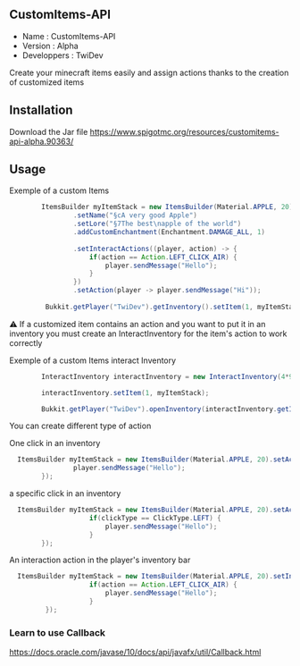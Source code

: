 ## CustomItems-API

- Name : CustomItems-API
- Version : Alpha
- Developpers : TwiDev

Create your minecraft items easily and assign actions thanks to the creation of customized items

## Installation

Download the Jar file https://www.spigotmc.org/resources/customitems-api-alpha.90363/

## Usage

Exemple of a custom Items

```Java
        ItemsBuilder myItemStack = new ItemsBuilder(Material.APPLE, 20)
                .setName("§cA very good Apple")
                .setLore("§7The best\napple of the world")
                .addCustomEnchantment(Enchantment.DAMAGE_ALL, 1)
                
                .setInteractActions((player, action) -> {
                    if(action == Action.LEFT_CLICK_AIR) {
                        player.sendMessage("Hello");
                    }
                })
                .setAction(player -> player.sendMessage("Hi"));
         
         Bukkit.getPlayer("TwiDev").getInventory().setItem(1, myItemStack);

```

⚠ If a customized item contains an action and you want to put it in an inventory you must create an InteractInventory for the item's action to work correctly

Exemple of a custom Items interact Inventory

```Java
        InteractInventory interactInventory = new InteractInventory(4*9, "Test");

        interactInventory.setItem(1, myItemStack);

        Bukkit.getPlayer("TwiDev").openInventory(interactInventory.getInventory());

```

You can create different type of action


One click in an inventory

```java
  ItemsBuilder myItemStack = new ItemsBuilder(Material.APPLE, 20).setAction(player -> {
                player.sendMessage("Hello");       
        });
```

a specific click in an inventory

```java
  ItemsBuilder myItemStack = new ItemsBuilder(Material.APPLE, 20).setActions((player, clickType) -> {
                    if(clickType == ClickType.LEFT) {
                        player.sendMessage("Hello");
                    }
        });
```


An interaction action in the player's inventory bar


```java
  ItemsBuilder myItemStack = new ItemsBuilder(Material.APPLE, 20).setInteractActions((player, action) -> {
                    if(action == Action.LEFT_CLICK_AIR) {
                        player.sendMessage("Hello");
                    }
         });
```

### Learn to use Callback

https://docs.oracle.com/javase/10/docs/api/javafx/util/Callback.html
